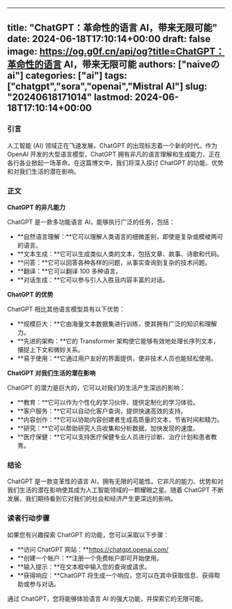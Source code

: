
---
title: "ChatGPT：革命性的语言 AI，带来无限可能"
date: 2024-06-18T17:10:14+00:00
draft: false
image: https://og.g0f.cn/api/og?title=ChatGPT：革命性的语言 AI，带来无限可能
authors: ["naiveのai"]
categories: ["ai"]
tags: ["chatgpt","sora","openai","Mistral AI"]
slug: "20240618171014"
lastmod: 2024-06-18T17:10:14+00:00
---
### 引言

人工智能 (AI) 领域正在飞速发展，ChatGPT 的出现标志着一个新的时代。作为 OpenAI 开发的大型语言模型，ChatGPT 拥有非凡的语言理解和生成能力，正在各行各业掀起一场革命。在这篇博文中，我们将深入探讨 ChatGPT 的功能、优势和对我们生活的潜在影响。

### 正文

**ChatGPT 的非凡能力**

ChatGPT 是一款多功能语言 AI，能够执行广泛的任务，包括：

* **自然语言理解：**它可以理解人类语言的细微差别，即使是复杂或模棱两可的语言。
* **文本生成：**它可以生成类似人类的文本，包括文章、故事、诗歌和代码。
* **问答：**它可以回答各种各样的问题，从事实查询到复杂的技术问题。
* **翻译：**它可以翻译 100 多种语言。
* **对话生成：**它可以参与引人入胜且内容丰富的对话。

**ChatGPT 的优势**

ChatGPT 相比其他语言模型具有以下优势：

* **规模巨大：**它由海量文本数据集进行训练，使其拥有广泛的知识和理解力。
* **先进的架构：**它的 Transformer 架构使它能够有效地处理长序列文本，捕捉上下文和微妙关系。
* **易于使用：**它通过用户友好的界面提供，使非技术人员也能轻松使用。

**ChatGPT 对我们生活的潜在影响**

ChatGPT 的潜力是巨大的，它可以对我们的生活产生深远的影响：

* **教育：**它可以作为个性化的学习伙伴，提供定制化的学习体验。
* **客户服务：**它可以自动化客户查询，提供快速高效的支持。
* **内容创作：**它可以协助内容创建者生成高质量的文本，节省时间和精力。
* **研究：**它可以帮助研究人员收集和分析数据，加快发现的速度。
* **医疗保健：**它可以支持医疗保健专业人员进行诊断、治疗计划和患者教育。

### 结论

ChatGPT 是一款变革性的语言 AI，拥有无限的可能性。它非凡的能力、优势和对我们生活的潜在影响使其成为人工智能领域的一颗耀眼之星。随着 ChatGPT 不断发展，我们期待看到它对我们的社会和经济产生更深远的影响。

### 读者行动步骤

如果您有兴趣探索 ChatGPT 的功能，您可以采取以下步骤：

* **访问 ChatGPT 网站：**https://chatgpt.openai.com/
* **创建一个帐户：**注册一个免费帐户即可开始使用。
* **输入提示：**在文本框中输入您的查询或请求。
* **获得响应：**ChatGPT 将生成一个响应，您可以在其中获取信息、获得帮助或参与对话。

通过 ChatGPT，您将能够体验语言 AI 的强大功能，并探索它的无限可能。